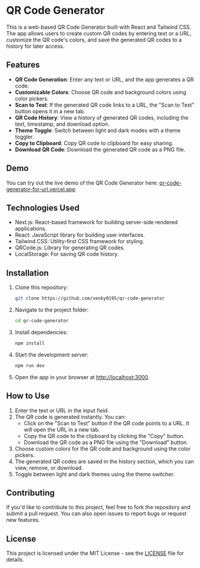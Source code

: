 # QR Code Generator

This is a web-based QR Code Generator built with React and Tailwind CSS. The app allows users to create custom QR codes by entering text or a URL, customize the QR code's colors, and save the generated QR codes to a history for later access.

## Features

- **QR Code Generation**: Enter any text or URL, and the app generates a QR code.
- **Customizable Colors**: Choose QR code and background colors using color pickers.
- **Scan to Test**: If the generated QR code links to a URL, the "Scan to Test" button opens it in a new tab.
- **QR Code History**: View a history of generated QR codes, including the text, timestamp, and download option.
- **Theme Toggle**: Switch between light and dark modes with a theme toggler.
- **Copy to Clipboard**: Copy QR code to clipboard for easy sharing.
- **Download QR Code**: Download the generated QR code as a PNG file.

## Demo

You can try out the live demo of the QR Code Generator here: [qr-code-generator-for-url.vercel.app](http://qr-code-generator-for-url.vercel.app)

## Technologies Used

- Next.js: React-based framework for building server-side rendered applications.
- React: JavaScript library for building user interfaces.
- Tailwind CSS: Utility-first CSS framework for styling.
- QRCode.js: Library for generating QR codes.
- LocalStorage: For saving QR code history.

## Installation

1. Clone this repository:
   ```bash
   git clone https://github.com/venky0195/qr-code-generator
   ```
2. Navigate to the project folder:

   ```bash
   cd qr-code-generator
   ```

3. Install dependencies:

   ```bash
   npm install
   ```

4. Start the development server:

   ```bash
   npm run dev
   ```

5. Open the app in your browser at [http://localhost:3000](http://localhost:3000).

## How to Use

1. Enter the text or URL in the input field.
2. The QR code is generated instantly. You can:
   - Click on the "Scan to Test" button if the QR code points to a URL. It will open the URL in a new tab.
   - Copy the QR code to the clipboard by clicking the "Copy" button.
   - Download the QR code as a PNG file using the "Download" button.
3. Choose custom colors for the QR code and background using the color pickers.
4. The generated QR codes are saved in the history section, which you can view, remove, or download.
5. Toggle between light and dark themes using the theme switcher.

## Contributing

If you'd like to contribute to this project, feel free to fork the repository and submit a pull request. You can also open issues to report bugs or request new features.

## License

This project is licensed under the MIT License - see the [LICENSE](LICENSE) file for details.
